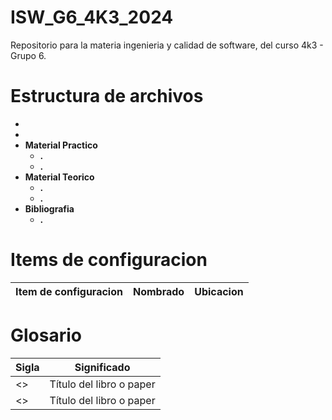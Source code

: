 # ISW_G6_4K3_2024
Repositorio para la materia ingenieria y calidad de software, del curso 4k3 - Grupo 6.

# Estructura de archivos
-
-
- **Material Practico**  
  - **.**  
  - **.**  
- **Material Teorico**  
  - **.**  
  - **.**  
- **Bibliografia**  
  - **.**
  
# Items de configuracion

| Item de configuracion | Nombrado | Ubicacion |
| ------------ | ------------ | ------------ |

# Glosario
| Sigla| Significado |
| ------------ | ------------ |
| <<Titulo>> | Título del libro o paper |
| <<Ux>> | Título del libro o paper |

